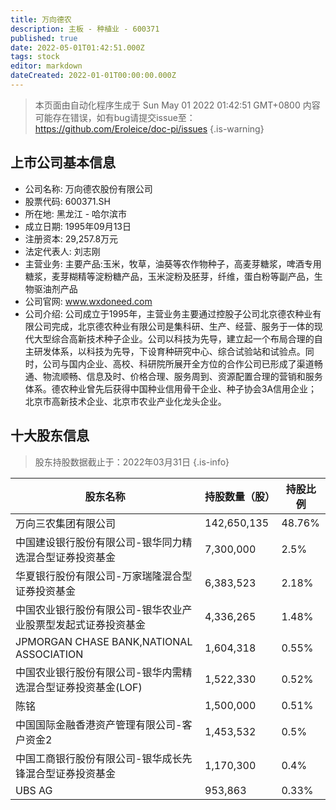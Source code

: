 ```yaml
---
title: 万向德农
description: 主板 - 种植业 - 600371
published: true
date: 2022-05-01T01:42:51.000Z
tags: stock
editor: markdown
dateCreated: 2022-01-01T00:00:00.000Z
---
```


> 本页面由自动化程序生成于 Sun May 01 2022 01:42:51 GMT+0800
> 内容可能存在错误，如有bug请提交issue至：https://github.com/Eroleice/doc-pi/issues
{.is-warning}

## 上市公司基本信息
- 公司名称: 万向德农股份有限公司
- 股票代码: 600371.SH
- 所在地: 黑龙江 - 哈尔滨市
- 成立日期: 1995年09月13日
- 注册资本: 29,257.8万元
- 法定代表人: 刘志刚
- 主营业务: 主要产品:玉米，牧草，油葵等农作物种子，高麦芽糖浆，啤酒专用糖浆，麦芽糊精等淀粉糖产品，玉米淀粉及胚芽，纤维，蛋白粉等副产品，生物驱油剂产品
- 公司官网: www.wxdoneed.com
- 公司介绍: 公司成立于1995年，主营业务主要通过控股子公司北京德农种业有限公司完成，北京德农种业有限公司是集科研、生产、经营、服务于一体的现代大型综合高新技术种子企业。公司以科技为先导，建立起一个布局合理的自主研发体系，以科技为先导，下设育种研究中心、综合试验站和试验点。同时，公司与国内企业、高校、科研院所展开全方位的合作公司已形成了渠道畅通、物流顺畅、信息及时、价格合理、服务周到、资源配置合理的营销和服务体系。德农种业曾先后获得中国种业信用骨干企业、种子协会3A信用企业；北京市高新技术企业、北京市农业产业化龙头企业。


## 十大股东信息
> 股东持股数据截止于：2022年03月31日
{.is-info}

| 股东名称 | 持股数量（股） | 持股比例 |
| --- | --- | --- |
| 万向三农集团有限公司 | 142,650,135 | 48.76% |
| 中国建设银行股份有限公司-银华同力精选混合型证券投资基金 | 7,300,000 | 2.5% |
| 华夏银行股份有限公司-万家瑞隆混合型证券投资基金 | 6,383,523 | 2.18% |
| 中国农业银行股份有限公司-银华农业产业股票型发起式证券投资基金 | 4,336,265 | 1.48% |
| JPMORGAN CHASE BANK,NATIONAL   ASSOCIATION | 1,604,318 | 0.55% |
| 中国农业银行股份有限公司-银华内需精选混合型证券投资基金(LOF) | 1,522,330 | 0.52% |
| 陈铭 | 1,500,000 | 0.51% |
| 中国国际金融香港资产管理有限公司-客户资金2 | 1,453,532 | 0.5% |
| 中国工商银行股份有限公司-银华成长先锋混合型证券投资基金 | 1,170,300 | 0.4% |
| UBS   AG | 953,863 | 0.33% |





